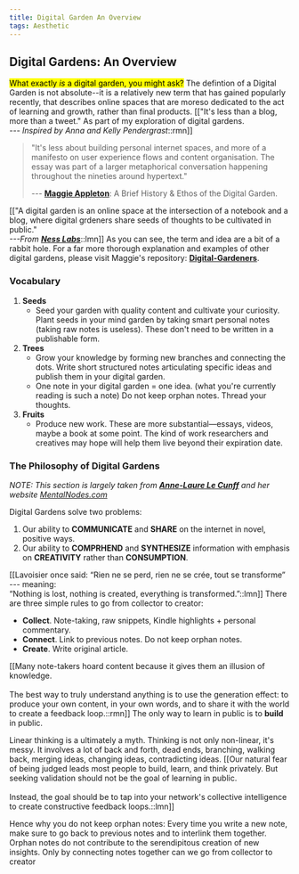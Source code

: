 ```yaml
---
title: Digital Garden An Overview
tags: Aesthetic
---
```


## Digital Gardens: An Overview 
  
 <mark>What exactly <i>is</i> a digital garden, you might ask?</mark> The defintion of a Digital Garden is not absolute--it is a relatively new term that has gained popularly recently, that describes online spaces that are moreso dedicated to the act of learning and growth, rather than final products. [["It's less than a blog, more than a tweet." As part of my exploration of digital gardens. <br><cite>--- Inspired by Anna and Kelly Pendergrast</cite>::rmn]] 
  
 > "It's less about building personal internet spaces, and more of a manifesto on user experience flows and content organisation. The essay was part of a larger metaphorical conversation happening throughout the nineties around hypertext." 
 > 
 > --- [**Maggie Appleton**](https://maggieappleton.com/garden-history): 
 > A Brief History & Ethos of the Digital Garden. 
  
 [["A digital garden is an online space at the intersection of a notebook and a blog, where digital grdeners share seeds of thoughts to be cultivated in public."<br><cite> ---From [**Ness Labs**](https://nesslabs.com/digital-garden-set-up)</cite>::lmn]] As you can see, the term and idea are a bit of a rabbit hole. For a far more thorough explanation and examples of other digital gardens, please visit Maggie's repository: [**Digital-Gardeners**](https://github.com/MaggieAppleton/digital-gardeners). 
  
 ### Vocabulary 
  
 1. **Seeds** 
     - Seed your garden with quality content and cultivate your curiosity. Plant seeds in your mind garden by taking smart personal notes (taking raw notes is useless). These don't need to be written in a publishable form. 
 2. **Trees** 
     - Grow your knowledge by forming new branches and connecting the dots. Write short structured notes articulating specific ideas and publish them in your digital garden. 
     - One note in your digital garden = one idea. (what you're currently reading is such a note) Do not keep orphan notes. Thread your thoughts. 
 3. **Fruits** 
     - Produce new work. These are more substantial—essays, videos, maybe a book at some point. The kind of work researchers and creatives may hope will help them live beyond their expiration date. 
  
 ### The Philosophy of Digital Gardens 
  
 _NOTE: This section is largely taken from [**Anne-Laure Le Cunff**](https://www.mentalnodes.com/about) and her website [MentalNodes.com](https://www.mentalnodes.com/)_ 
  
 Digital Gardens solve two problems: 
  
 1. Our ability to **COMMUNICATE** and **SHARE** on the internet in novel, positive ways. 
 2. Our ability to **COMPRHEND** and **SYNTHESIZE** information with emphasis on **CREATIVITY** rather than **CONSUMPTION**. 
  
 [[Lavoisier once said: “Rien ne se perd, rien ne se crée, tout se transforme” --- meaning: <br>“Nothing is lost, nothing is created, everything is transformed.”::lmn]] There are three simple rules to go from collector to creator: 
  
 - **Collect**. Note-taking, raw snippets, Kindle highlights + personal commentary. 
 - **Connect**. Link to previous notes. Do not keep orphan notes. 
 - **Create**. Write original article. 
  
 [[Many note-takers hoard content because it gives them an illusion of knowledge. <br><br>The best way to truly understand anything is to use the generation effect: to produce your own content, in your own words, and to share it with the world to create a feedback loop.::rmn]] The only way to learn in public is to **build** in public. 
  
 Linear thinking is a ultimately a myth. Thinking is not only non-linear, it's messy. It involves a lot of back and forth, dead ends, branching, walking back, merging ideas, changing ideas, contradicting ideas. [[Our natural fear of being judged leads most people to build, learn, and think privately. But seeking validation should not be the goal of learning in public. <br><br>Instead, the goal should be to tap into your network's collective intelligence to create constructive feedback loops.::lmn]] 
  
 Hence why you do not keep orphan notes: Every time you write a new note, make sure to go back to previous notes and to interlink them together. Orphan notes do not contribute to the serendipitous creation of new insights. Only by connecting notes together can we go from collector to creator
